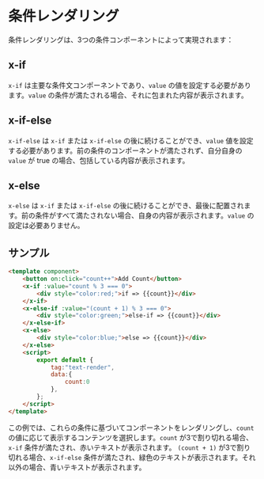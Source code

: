# 条件レンダリング

条件レンダリングは、3つの条件コンポーネントによって実現されます：

## x-if

`x-if` は主要な条件文コンポーネントであり、`value` の値を設定する必要があります。`value` の条件が満たされる場合、それに包まれた内容が表示されます。

## x-if-else

`x-if-else` は `x-if` または `x-if-else` の後に続けることができ、`value` 値を設定する必要があります。前の条件のコンポーネントが満たされず、自分自身の `value` が true の場合、包括している内容が表示されます。

## x-else

`x-else` は `x-if` または `x-if-else` の後に続けることができ、最後に配置されます。前の条件がすべて満たされない場合、自身の内容が表示されます。`value` の設定は必要ありません。

## サンプル

<comp-viewer comp-name="text-render">

```html
<template component>
    <button on:click="count++">Add Count</button>
    <x-if :value="count % 3 === 0">
        <div style="color:red;">if => {{count}}</div>
    </x-if>
    <x-else-if :value="(count + 1) % 3 === 0">
        <div style="color:green;">else-if => {{count}}</div>
    </x-else-if>
    <x-else>
        <div style="color:blue;">else => {{count}}</div>
    </x-else>
    <script>
        export default {
            tag:"text-render",
            data:{
                count:0
            },
        };
    </script>
</template>
```

</comp-viewer>

この例では、これらの条件に基づいてコンポーネントをレンダリングし、`count` の値に応じて表示するコンテンツを選択します。`count` が3で割り切れる場合、`x-if` 条件が満たされ、赤いテキストが表示されます。 `(count + 1)` が3で割り切れる場合、`x-if-else` 条件が満たされ、緑色のテキストが表示されます。それ以外の場合、青いテキストが表示されます。


